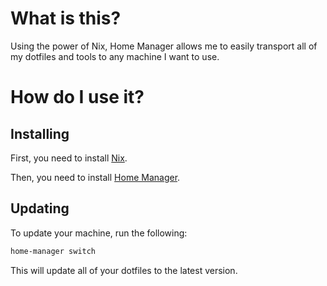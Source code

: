 # What is this?

Using the power of Nix, Home Manager allows me to easily transport all of my dotfiles and tools to any machine I want to use.

# How do I use it?

## Installing

First, you need to install [Nix](https://nixos.org/nix/download.html).

Then, you need to install [Home Manager](https://nix-community.github.io/home-manager/index.xhtml#sec-install-standalone).

## Updating

To update your machine, run the following:

```bash
home-manager switch
```

This will update all of your dotfiles to the latest version.
